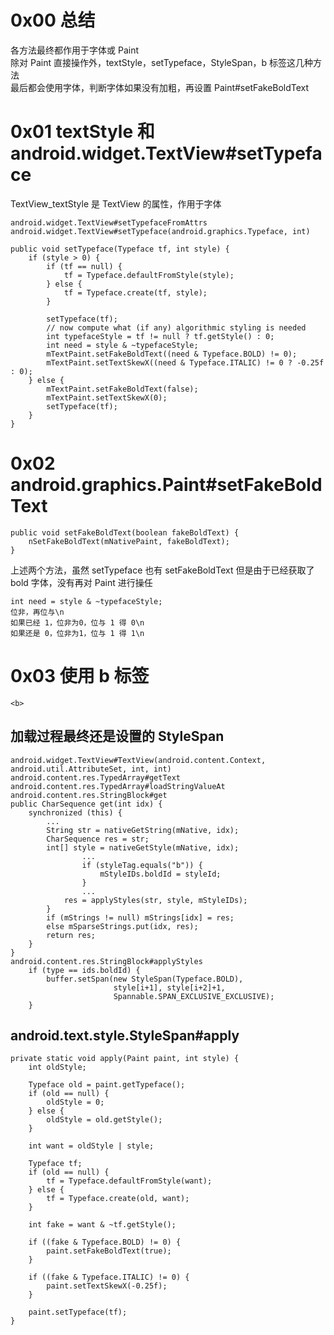 # 0x00 总结
各方法最终都作用于字体或 Paint  
除对 Paint 直接操作外，textStyle，setTypeface，StyleSpan，b 标签这几种方法  
最后都会使用字体，判断字体如果没有加粗，再设置 Paint#setFakeBoldText

# 0x01 textStyle 和 android.widget.TextView#setTypeface
TextView_textStyle 是 TextView 的属性，作用于字体  

    android.widget.TextView#setTypefaceFromAttrs
    android.widget.TextView#setTypeface(android.graphics.Typeface, int)
    
    public void setTypeface(Typeface tf, int style) {
        if (style > 0) {
            if (tf == null) {
                tf = Typeface.defaultFromStyle(style);
            } else {
                tf = Typeface.create(tf, style);
            }

            setTypeface(tf);
            // now compute what (if any) algorithmic styling is needed
            int typefaceStyle = tf != null ? tf.getStyle() : 0;
            int need = style & ~typefaceStyle;
            mTextPaint.setFakeBoldText((need & Typeface.BOLD) != 0);
            mTextPaint.setTextSkewX((need & Typeface.ITALIC) != 0 ? -0.25f : 0);
        } else {
            mTextPaint.setFakeBoldText(false);
            mTextPaint.setTextSkewX(0);
            setTypeface(tf);
        }
    }
# 0x02 android.graphics.Paint#setFakeBoldText
    
    public void setFakeBoldText(boolean fakeBoldText) {
        nSetFakeBoldText(mNativePaint, fakeBoldText);
    }

上述两个方法，虽然 setTypeface 也有 setFakeBoldText
但是由于已经获取了 bold 字体，没有再对 Paint 进行操任

    int need = style & ~typefaceStyle;
    位非，再位与\n
    如果已经 1，位非为0，位与 1 得 0\n
    如果还是 0，位非为1，位与 1 得 1\n

# 0x03 使用 b 标签
 `<b>` 
## 加载过程最终还是设置的 StyleSpan
    android.widget.TextView#TextView(android.content.Context, android.util.AttributeSet, int, int)
    android.content.res.TypedArray#getText
    android.content.res.TypedArray#loadStringValueAt
    android.content.res.StringBlock#get
    public CharSequence get(int idx) {
        synchronized (this) {
            ...
            String str = nativeGetString(mNative, idx);
            CharSequence res = str;
            int[] style = nativeGetStyle(mNative, idx);
                    ...
                    if (styleTag.equals("b")) {
                        mStyleIDs.boldId = styleId;
                    }
                    ...
                res = applyStyles(str, style, mStyleIDs);
            }
            if (mStrings != null) mStrings[idx] = res;
            else mSparseStrings.put(idx, res);
            return res;
        }
    }
    android.content.res.StringBlock#applyStyles
        if (type == ids.boldId) {
            buffer.setSpan(new StyleSpan(Typeface.BOLD),
                           style[i+1], style[i+2]+1,
                           Spannable.SPAN_EXCLUSIVE_EXCLUSIVE);
        }
## android.text.style.StyleSpan#apply
    private static void apply(Paint paint, int style) {
        int oldStyle;

        Typeface old = paint.getTypeface();
        if (old == null) {
            oldStyle = 0;
        } else {
            oldStyle = old.getStyle();
        }

        int want = oldStyle | style;

        Typeface tf;
        if (old == null) {
            tf = Typeface.defaultFromStyle(want);
        } else {
            tf = Typeface.create(old, want);
        }

        int fake = want & ~tf.getStyle();

        if ((fake & Typeface.BOLD) != 0) {
            paint.setFakeBoldText(true);
        }

        if ((fake & Typeface.ITALIC) != 0) {
            paint.setTextSkewX(-0.25f);
        }

        paint.setTypeface(tf);
    }